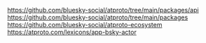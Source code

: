 https://github.com/bluesky-social/atproto/tree/main/packages/api
https://github.com/bluesky-social/atproto/tree/main/packages
https://github.com/bluesky-social/atproto-ecosystem
https://atproto.com/lexicons/app-bsky-actor